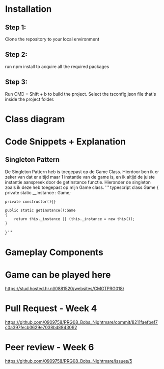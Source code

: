 # Installation

## Step 1:
Clone the repository to your local environment

## Step 2:
run npm install to acquire all the required packages

## Step 3:
Run CMD + Shift + b to build the project. Select the tsconfig.json file that's inside the project folder.

# Class diagram

# Code Snippets + Explanation
## Singleton Pattern
De Singleton Pattern heb is toegepast op de Game Class. Hierdoor ben ik er zeker van dat er altijd maar 1 instantie van de game is, en ik altijd de juiste instantie aanspreek door de getInstance functie.
Hieronder de singleton zoals ik deze heb toegepast op mijn Game class.
''' typescript
class Game {
    private static __instance : Game;

    private constructor(){}

    public static getInstance():Game
    {
        return this._instance || (this._instance = new this());
    }
}
'''

# Gameplay Components

# Game can be played here

https://stud.hosted.hr.nl/0881520/websites/CMGTPRG018/

# Pull Request - Week 4

https://github.com/0909758/PRG08_Bobs_Nightmare/commit/8211faefbef7c0a397fecb0629e7038bd8843092

# Peer review - Week 6

https://github.com/0909758/PRG08_Bobs_Nightmare/issues/5